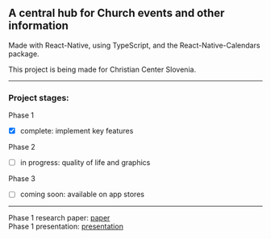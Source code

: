 ## A central hub for Church events and other information

Made with React-Native, using TypeScript, and the React-Native-Calendars package.

This project is being made for Christian Center Slovenia.

---
### Project stages:

Phase 1
- [x] complete: implement key features

Phase 2
- [ ] in progress: quality of life and graphics

Phase 3
- [ ] coming soon: available on app stores
---

Phase 1 research paper: <a href="Chruch App Reaserch Paper.pdf" >paper</a> <br>
Phase 1 presentation: <a href="Church App Presentation.pdf" >presentation</a>
